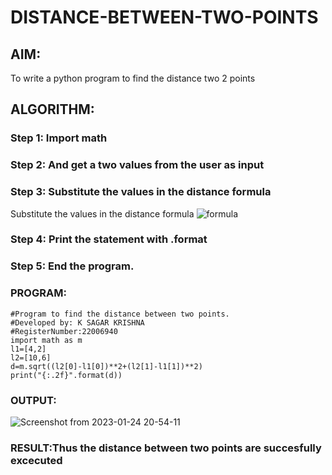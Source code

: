 # DISTANCE-BETWEEN-TWO-POINTS

## AIM:
To write a python program to find the distance two 2 points
## ALGORITHM:
### Step 1: Import math
### Step 2: And get a two values from the user as input
### Step 3: Substitute the values in the distance formula
Substitute the values in the distance formula  ![formula](/formula.jpg)
### Step 4: Print the statement with .format
### Step 5: End the program.
### PROGRAM:
```
#Program to find the distance between two points.
#Developed by: K SAGAR KRISHNA
#RegisterNumber:22006940
import math as m
l1=[4,2]
l2=[10,6]
d=m.sqrt((l2[0]-l1[0])**2+(l2[1]-l1[1])**2)
print("{:.2f}".format(d))
```
  


### OUTPUT:

![Screenshot from 2023-01-24 20-54-11](https://user-images.githubusercontent.com/121165786/214335786-6eb94c37-dff9-4e49-bd4c-cf12bc63c17f.png)



### RESULT:Thus the distance between two points are succesfully excecuted
